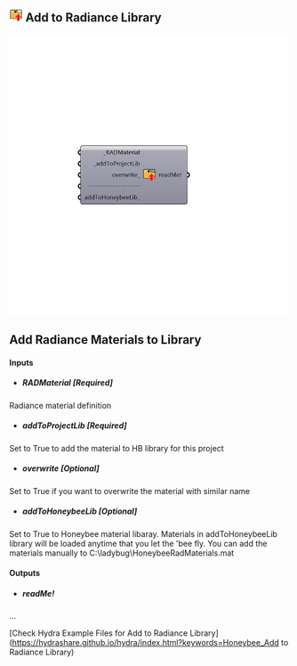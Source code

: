 ## ![](../../images/icons/Add_to_Radiance_Library.png) Add to Radiance Library

![](../../images/components/Add_to_Radiance_Library.png)

Add Radiance Materials to Library
 -
 

#### Inputs
* ##### RADMaterial [Required]
Radiance material definition
* ##### addToProjectLib [Required]
Set to True to add the material to HB library for this project
* ##### overwrite [Optional]
Set to True if you want to overwrite the material with similar name
* ##### addToHoneybeeLib [Optional]
Set to True to Honeybee material libaray. Materials in addToHoneybeeLib library will be loaded anytime that you let the 'bee fly. You can add the materials manually to C:\ladybug\HoneybeeRadMaterials.mat

#### Outputs
* ##### readMe!
...


[Check Hydra Example Files for Add to Radiance Library](https://hydrashare.github.io/hydra/index.html?keywords=Honeybee_Add to Radiance Library)